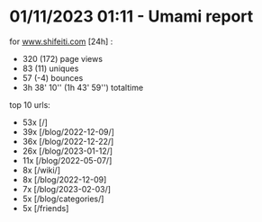 # 01/11/2023 01:11 - Umami report
for www.shifeiti.com [24h] :

 - 320 (172) page views
 - 83 (11) uniques
 - 57 (-4) bounces
 - 3h 38' 10'' (1h 43' 59'') totaltime


top 10 urls:
 - 53x [/]
 - 39x [/blog/2022-12-09/]
 - 36x [/blog/2022-12-22/]
 - 26x [/blog/2023-01-12/]
 - 11x [/blog/2022-05-07/]
 - 8x [/wiki/]
 - 8x [/blog/2022-12-09]
 - 7x [/blog/2023-02-03/]
 - 5x [/blog/categories/]
 - 5x [/friends]


